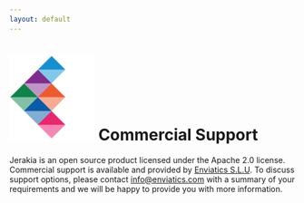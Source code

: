 ```yaml
---
layout: default
---
```




# ![Enviatics](/images/envsq2trans.png) Commercial Support

Jerakia is an open source product licensed under the Apache 2.0 license.  Commercial support is available and provided by [Enviatics S.L.U](http://www.enviatics.com).  To discuss support options, please contact info@enviatics.com with a summary of your requirements and we will be happy to provide you with more information.



